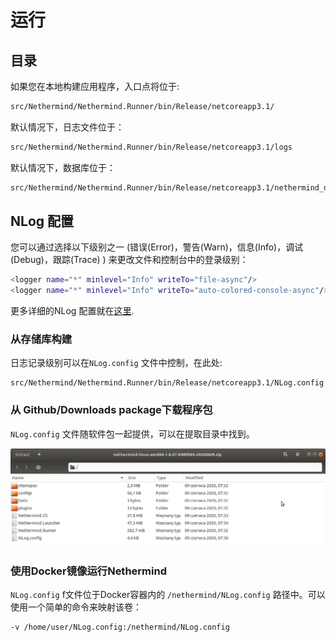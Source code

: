 # 运行

## 目录

 如果您在本地构建应用程序，入口点将位于:

```bash
src/Nethermind/Nethermind.Runner/bin/Release/netcoreapp3.1/
```

默认情况下，日志文件位于：

```bash
src/Nethermind/Nethermind.Runner/bin/Release/netcoreapp3.1/logs
```

默认情况下，数据库位于：

```bash
src/Nethermind/Nethermind.Runner/bin/Release/netcoreapp3.1/nethermind_db
```

## NLog 配置

您可以通过选择以下级别之一 \(错误(Error)，警告(Warn)，信息(Info)，调试(Debug)，跟踪(Trace) \) 来更改文件和控制台中的登录级别：

```bash
<logger name="*" minlevel="Info" writeTo="file-async"/>
<logger name="*" minlevel="Info" writeTo="auto-colored-console-async"/>
```

更多详细的NLog 配置就在[这里](https://github.com/NLog/NLog/wiki/Configuration-file).

### 从存储库构建

日志记录级别可以在`NLog.config` 文件中控制，在此处:

```text
src/Nethermind/Nethermind.Runner/bin/Release/netcoreapp3.1/NLog.config
```

### 从 Github/Downloads package下载程序包

`NLog.config` 文件随软件包一起提供，可以在提取目录中找到。

![](../../.gitbook/assets/image%20%2830%29.png)

### 使用Docker镜像运行Nethermind

`NLog.config` f文件位于Docker容器内的 `/nethermind/NLog.config` 路径中。可以使用一个简单的命令来映射该卷：

```bash
-v /home/user/NLog.config:/nethermind/NLog.config
```

